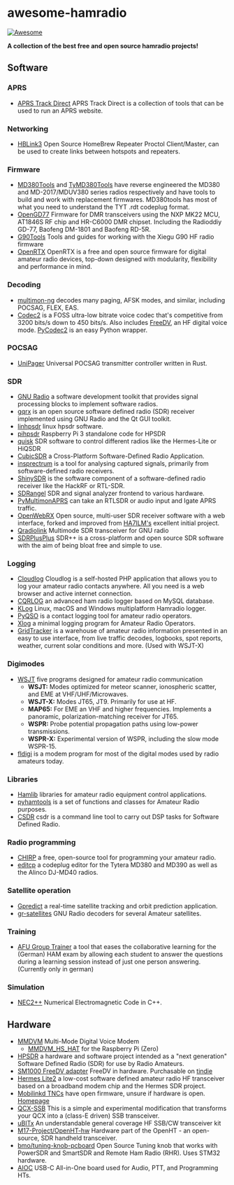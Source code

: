 # awesome-hamradio

[![Awesome](https://awesome.re/badge.svg)](https://awesome.re)

**A collection of the best free and open source hamradio projects!**

## Software

### APRS 

+ [APRS Track Direct](https://github.com/qvarforth/trackdirect) APRS Track Direct is a collection of tools that can be used to run an APRS website.

### Networking
+ [HBLink3](https://github.com/n0mjs710/hblink3) Open Source HomeBrew Repeater Proctol Client/Master, can be used to create links between hotspots and repeaters.

### Firmware

+ [MD380Tools](https://github.com/travisgoodspeed/md380tools) and [TyMD380Tools](https://github.com/KG5RKI/TyMD380Tools) have reverse engineered the MD380 and MD-2017/MDUV380 series radios respectively and have tools to build and work with replacement firmwares. MD380tools has most of what you need to understand the TYT .rdt codeplug format.
+ [OpenGD77](https://github.com/rogerclarkmelbourne/OpenGD77)  Firmware for DMR transceivers using the NXP MK22 MCU, AT1846S RF chip and HR-C6000 DMR chipset. Including the Radioddiy GD-77, Baofeng DM-1801 and Baofeng RD-5R. 
+ [G90Tools](https://github.com/OpenHamradioFirmware/G90Tools)  Tools and guides for working with the Xiegu G90 HF radio firmware 
+ [OpenRTX](https://github.com/OpenRTX/OpenRTX) OpenRTX is a free and open source firmware for digital amateur radio devices, top-down designed with modularity, flexibility and performance in mind.

### Decoding

+ [multimon-ng](https://github.com/EliasOenal/multimon-ng) decodes many paging, AFSK modes, and similar, including POCSAG, FLEX, EAS.
+ [Codec2](https://github.com/drowe67/codec2) is a FOSS ultra-low bitrate voice codec that's competitive from 3200 bits/s down to 450 bits/s. Also includes [FreeDV](https://freedv.org/), an HF digital voice mode. [PyCodec2](https://github.com/gregorias/pycodec2) is an easy Python wrapper.

### POCSAG

+ [UniPager](https://github.com/rwth-afu/UniPager) Universal POCSAG transmitter controller written in Rust.

### SDR

+ [GNU Radio](https://github.com/gnuradio/gnuradio) a software development toolkit that provides signal processing blocks to implement software radios.
+ [gqrx](https://github.com/csete/gqrx) is an open source software defined radio (SDR) receiver implemented using GNU Radio and the Qt GUI toolkit.
+ [linhpsdr](https://github.com/g0orx/linhpsdr) linux hpsdr software.
+ [pihpsdr](https://github.com/g0orx/pihpsdr) Raspberry Pi 3 standalone code for HPSDR
+ [quisk](http://james.ahlstrom.name/quisk/) SDR software to control different radios like the Hermes-Lite or HiQSDR
+ [CubicSDR](https://github.com/cjcliffe/CubicSDR) a Cross-Platform Software-Defined Radio Application.
+ [insprectrum](https://github.com/miek/inspectrum) is a tool for analysing captured signals, primarily from software-defined radio receivers.
+ [ShinySDR](https://github.com/kpreid/shinysdr) is the software component of a software-defined radio receiver like the HackRF or RTL-SDR.
+ [SDRangel](https://github.com/f4exb/sdrangel) SDR and signal analyzer frontend to various hardware.
+ [PyMultimonAPRS](https://github.com/asdil12/pymultimonaprs) can take an RTLSDR or audio input and Igate APRS traffic.
+ [OpenWebRX](https://github.com/jketterl/openwebrx) Open source, multi-user SDR receiver software with a web interface, forked and improved from [HA7ILM's](https://github.com/ha7ilm/openwebrx) excellent initial project.
+ [Qradiolink](https://github.com/qradiolink/qradiolink) Multimode SDR transceiver for GNU radio 
+ [SDRPlusPlus](https://github.com/AlexandreRouma/SDRPlusPlus) SDR++ is a cross-platform and open source SDR software with the aim of being bloat free and simple to use.

### Logging

+ [Cloudlog](https://github.com/magicbug/Cloudlog) Cloudlog is a self-hosted PHP application that allows you to log your amateur radio contacts anywhere. All you need is a web browser and active internet connection.
+ [CQRLOG](https://github.com/ok2cqr/cqrlog) an advanced ham radio logger based on MySQL database.
+ [KLog](https://github.com/ea4k/klog) Linux, macOS and Windows multiplatform Hamradio logger.
+ [PyQSO](https://github.com/ctjacobs/pyqso) is a contact logging tool for amateur radio operators.
+ [Xlog](http://www.nongnu.org/xlog/) a minimal logging program for Amateur Radio Operators.
+ [GridTracker](https://gitlab.com/gridtracker.org/gridtracker) is a warehouse of amateur radio information presented in an easy to use interface, from live traffic decodes, logbooks, spot reports, weather, current solar conditions and more. (Used with WSJT-X)
### Digimodes

+ [WSJT](https://sourceforge.net/projects/wsjt/) five programs designed for amateur radio communication
  + **WSJT:** Modes optimized for meteor scanner, ionospheric scatter, and EME at VHF/UHF/Microwaves.
  + **WSJT-X:** Modes JT65, JT9. Primarily for use at HF.
  + **MAP65:** For EME an VHF and higher frequencies. Implements a panoramic, polarization-matching receiver for JT65.
  + **WSPR:** Probe potential propagation paths using low-power transmissions.
  + **WSPR-X:** Experimental version of WSPR, including the slow mode WSPR-15.
+ [fldigi](https://sourceforge.net/projects/fldigi/) is a modem program for most of the digital modes used by radio amateurs today.


### Libraries

+ [Hamlib](https://github.com/Hamlib/Hamlib) libraries for amateur radio equipment control applications.
+ [pyhamtools](https://github.com/dh1tw/pyhamtools ) is a set of functions and classes for Amateur Radio purposes.
+ [CSDR](https://github.com/ha7ilm/csdr) csdr is a command line tool to carry out DSP tasks for Software Defined Radio.

### Radio programming

+ [CHIRP](https://chirp.danplanet.com/projects/chirp/wiki/Home) a free, open-source tool for programming your amateur radio.
+ [editcp](https://github.com/DaleFarnsworth/codeplug/tree/master/editcp) a codeplug editor  for the Tytera MD380 and MD390 as well as the Alinco DJ-MD40 radios.

### Satellite operation

+ [Gpredict](http://gpredict.oz9aec.net/) a real-time satellite tracking and orbit prediction application.
+ [gr-satellites](https://github.com/daniestevez/gr-satellites) GNU Radio decoders for several Amateur satellites.

### Training

+ [AFU Group Trainer](https://github.com/ccoors/afu-group-trainer) a tool that eases the collaborative learning for the (German) HAM exam by allowing each student to answer the questions during a learning session instead of just one person answering. (Currently only in german)

### Simulation 

+ [NEC2++](https://github.com/tmolteno/necpp) Numerical Electromagnetic Code in C++.

## Hardware

+ [MMDVM](https://github.com/g4klx/MMDVM) Multi-Mode Digital Voice Modem
  + [MMDVM_HS_HAT](https://github.com/mathisschmieder/MMDVM_HS_Hat) for the Raspberry Pi (Zero)
+ [HPSDR](http://openhpsdr.org/) a hardware and software project intended as a "next generation" Software Defined Radio (SDR) for use by Radio Amateurs.
+ [SM1000 FreeDV adapter](http://www.rowetel.com/wordpress/?page_id=3902) FreeDV in hardware. Purchasable on [tindie](https://www.tindie.com/products/edwin/sm1000-freedv-adpapter/)
+ [Hermes Lite2](https://github.com/softerhardware/Hermes-Lite2) a low-cost software defined amateur radio HF transceiver based on a broadband modem chip and the Hermes SDR project.
+ [Mobilinkd TNCs](https://github.com/mobilinkd) have open firmware, unsure if hardware is open. [Homepage](http://www.mobilinkd.com/)
+ [QCX-SSB](https://github.com/threeme3/QCX-SSB)  This is a simple and experimental modification that transforms your QCX into a (class-E driven) SSB transceiver. 
+ [uBITx](https://www.hfsignals.com/index.php/ubitx/) An understandable general coverage HF SSB/CW transceiver kit 
+ [M17-Project/OpenHT-hw](https://github.com/M17-Project/OpenHT-hw) Hardware part of the OpenHT - an open-source, SDR handheld transceiver.
+ [bmo/tuning-knob-pcboard](https://github.com/bmo/tuning-knob-pcboard) Open Source Tuning knob that works with PowerSDR and SmartSDR and Remote Ham Radio (RHR). Uses STM32 hardware.
+ [AIOC](https://github.com/skuep/AIOC) USB-C All-in-One board used for Audio, PTT, and Programming HTs.
